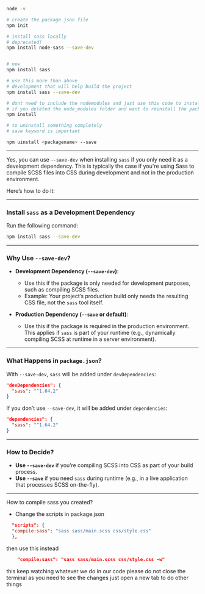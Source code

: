 ```bash
node -v

# create the package.json file
npm init

# install sass locally
# deprecated!
npm install node-sass --save-dev


# new
npm install sass

# use this more than above
# development that will help build the project
npm install sass --save-dev

# dont need to include the nodemodules and just use this code to install when using other devices
# if you deleted the node_modules folder and want to reinstall the packages again
npm install

# to uninstall something completely
# save keyword is important

npm uinstall <packagename> --save
```

---

Yes, you can use `--save-dev` when installing `sass` if you only need it as a development dependency. This is typically the case if you're using Sass to compile SCSS files into CSS during development and not in the production environment.

Here’s how to do it:

---

### **Install `sass` as a Development Dependency**

Run the following command:

```bash
npm install sass --save-dev
```

---

### **Why Use `--save-dev`?**

- **Development Dependency (`--save-dev`)**:

  - Use this if the package is only needed for development purposes, such as compiling SCSS files.
  - Example: Your project’s production build only needs the resulting CSS file, not the `sass` tool itself.

- **Production Dependency (`--save` or default)**:
  - Use this if the package is required in the production environment. This applies if `sass` is part of your runtime (e.g., dynamically compiling SCSS at runtime in a server environment).

---

### **What Happens in `package.json`?**

With `--save-dev`, `sass` will be added under `devDependencies`:

```json
"devDependencies": {
  "sass": "^1.64.2"
}
```

If you don’t use `--save-dev`, it will be added under `dependencies`:

```json
"dependencies": {
  "sass": "^1.64.2"
}
```

---

### **How to Decide?**

- **Use `--save-dev`** if you’re compiling SCSS into CSS as part of your build process.
- **Use `--save`** if you need `sass` during runtime (e.g., in a live application that processes SCSS on-the-fly).

---

How to compile sass you created?

- Change the scripts in package.json

```json
  "scripts": {
  "compile:sass": "sass sass/main.scss css/style.css"
  },
```

then use this instead

```json
    "compile:sass": "sass sass/main.scss css/style.css -w"
```

this keep watching whatever we do in our code
please do not close the terminal as you need to see the changes
just open a new tab to do other things
